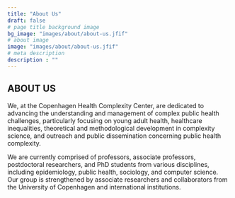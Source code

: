 ```yaml
---
title: "About Us"
draft: false
# page title background image
bg_image: "images/about/about-us.jfif"
# about image
image: "images/about/about-us.jfif"
# meta description
description : ""
---
```


## ABOUT US

We, at the Copenhagen Health Complexity Center, are dedicated to advancing the understanding and management of complex public health challenges, particularly focusing on young adult health, healthcare inequalities, theoretical and methodological development in complexity science, and outreach and public dissemination concerning public health complexity.

We are currently comprised of professors, associate professors, postdoctoral researchers, and PhD students from various disciplines, including epidemiology, public health, sociology, and computer science. Our group is strengthened by associate researchers and collaborators from the University of Copenhagen and international institutions.